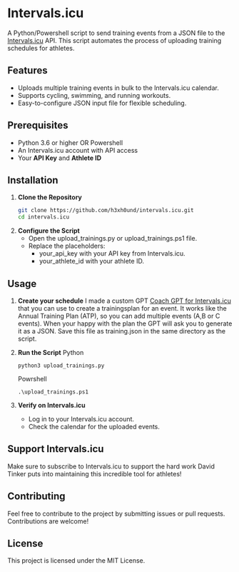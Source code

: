 # Intervals.icu

A Python/Powershell script to send training events from a JSON file to the [Intervals.icu](https://intervals.icu) API. This script automates the process of uploading training schedules for athletes.

## Features
- Uploads multiple training events in bulk to the Intervals.icu calendar.
- Supports cycling, swimming, and running workouts.
- Easy-to-configure JSON input file for flexible scheduling.

## Prerequisites
- Python 3.6 or higher OR Powershell
- An Intervals.icu account with API access
- Your **API Key** and **Athlete ID**

## Installation

1. **Clone the Repository**
   ```bash
   git clone https://github.com/h3xh0und/intervals.icu.git
   cd intervals.icu
   ```
4. **Configure the Script**
   - Open the upload_trainings.py or upload_trainings.ps1 file.
   - Replace the placeholders:
        - your_api_key with your API key from Intervals.icu.
        - your_athlete_id with your athlete ID.

## Usage

1. **Create your schedule**
   I made a custom GPT [Coach GPT for Intervals.icu](https://chatgpt.com/g/g-677d1b637658819198026d2a7daaa1d8-coach-gpt-for-intervals-icu) that you can use to create a trainingsplan for an event. It works like the Annual Training Plan (ATP), so you can add multiple events (A,B or C events). When your happy with the plan the GPT will ask you to generate it as a JSON. Save this file as training.json in the same directory as the script.

2. **Run the Script**
   Python
   ```
   python3 upload_trainings.py
   ```
   Powrshell
   ```
   .\upload_trainings.ps1
   ```
3. **Verify on Intervals.icu**
   - Log in to your Intervals.icu account.
   - Check the calendar for the uploaded events.

## Support Intervals.icu
Make sure to subscribe to Intervals.icu to support the hard work David Tinker puts into maintaining this incredible tool for athletes!

## Contributing
Feel free to contribute to the project by submitting issues or pull requests. Contributions are welcome!

## License
This project is licensed under the MIT License.
